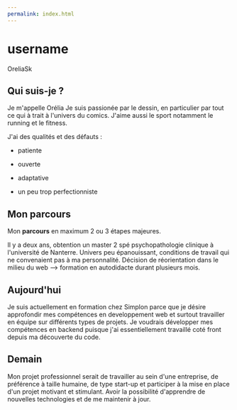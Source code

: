 ```yaml
---
permalink: index.html
---
```

# username
OreliaSk

## Qui suis-je ?

Je m'appelle Orélia 
Je suis passionée par le dessin, en particulier par tout ce qui à trait à l'univers du comics. J'aime aussi le sport 
notamment le running et le fitness. 

J'ai des qualités et des défauts : 
- patiente
- ouverte 
- adaptative

- un peu trop perfectionniste

## Mon parcours

Mon **parcours** en maximum 2 ou 3 étapes majeures.

Il y a deux ans, obtention un master 2 spé psychopathologie clinique à l'université de Nanterre. 
Univers peu épanouissant, conditions de travail qui ne convenaient pas à ma personnalité. 
Décision de réorientation dans le milieu du web --> formation en autodidacte durant plusieurs mois.

## Aujourd'hui

Je suis actuellement en formation chez Simplon parce que je désire approfondir mes compétences en developpement web et 
surtout travailler en équipe sur différents types de projets.
Je voudrais développer mes compétences en backend puisque j'ai essentiellement travaillé coté front depuis ma découverte 
du code.

## Demain

Mon projet professionnel serait de travailler au sein d'une entreprise, de préférence à taille humaine, de type start-up 
et participer à la mise en place d'un projet motivant et stimulant. 
Avoir la possibilité d'apprendre de nouvelles technologies et de me maintenir à jour. 
